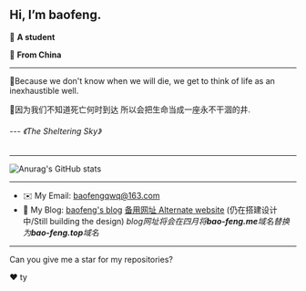 ## Hi, I’m baofeng.

📄 **A student**

🌱 **From China**

---
🌻Because we don't know when we will die,
 we get to think of life as an inexhaustible well.

🌻因为我们不知道死亡何时到达
 所以会把生命当成一座永不干涸的井.
                      
 ######         --- *《The Sheltering Sky》*
---

![Anurag's GitHub stats](https://github-readme-stats.vercel.app/api?username=baofengqwq&show_icons=true&theme=transparent&count_private=true)

---
* ✉️ My Email: [baofengqwq@163.com](http://mail.163.com)
* 📝 My Blog: [baofeng's blog](https://bao-feng.me)  [备用网址 Alternate website](https://baofengqwq.github.io) (仍在搭建设计中/Still building the design)
 *blog网址将会在四月将**bao-feng.me**域名替换为**bao-feng.top**域名*
---
Can you give me a star for my repositories?

:heart:
ty
